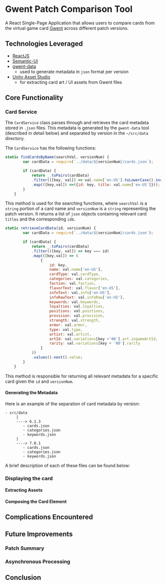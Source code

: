 # Gwent Patch Comparison Tool
A React Single-Page Application that allows users to compare cards from the virtual game card [Gwent](https://www.playgwent.com/en/) across different patch versions.

## Technologies Leveraged
- [ReactJS](https://reactjs.org/)
- [Semantic-UI](https://semantic-ui.com/)
- [gwent-data](https://github.com/GwentCommunityDevelopers/gwent-data)
  - used to generate metadata in `json` format per version
- [Unity Asset Studio](https://github.com/Perfare/AssetStudio)
  - for extracting card art / UI assets from Gwent files

## Core Functionality
### Card Service
The `CardService` class parses through and retrieves the card metadata stored in `.json` files. This metadata is generated by the `gwent-data` tool (described in detail below) and separated by version in the `~/src/data` directory.

The `CardService` has the following functions:

```javascript
static findCardsByName(searchVal, versionNum) {
        var cardData = require(`../data/${versionNum}/cards.json`);

        if (cardData) {
            return _.toPairs(cardData)
            .filter(([key, val]) => val.name['en-US'].toLowerCase().includes(searchVal.toLowerCase()))
            .map(([key,val]) =>({id: key, title: val.name['en-US']}));
        }
    }
```
This method is used for the searching functions, where `searchVal` is a `string` portion of a card name and `versionNum` is a `string` representing the patch version. It returns a list of `json` objects containing relevant card `titles` and the corresponding `id`s.

```javascript
static retrieveCardData(id, versionNum) {
        var cardData = require(`../data/${versionNum}/cards.json`);

        if (cardData) {
            return _.toPairs(cardData)
            .filter(([key, val]) => key === id)
            .map(([key,val]) => (
                {
                    id: key,
                    name: val.name['en-US'],
                    cardType: val.cardType,
                    categories: val.categories,
                    faction: val.faction,
                    flavorText: val.flavor['en-US'],
                    infoText: val.info['en-US'],
                    infoRawText: val.infoRaw['en-US'],
                    keywords: val.keywords,
                    loyalties: val.loyalties,
                    positions: val.positions,
                    provision: val.provision,
                    strength: val.strength,
                    armor: val.armor,
                    type: val.type,
                    artist: val.artist,
                    artId: val.variations[key +'00'].art.ingameArtId,
                    rarity: val.variations[key + '00'].rarity
                }
            ))
            .values().next().value;
        }
    }
```
This method is responsible for returning all relevant metadata for a specific card given the `id` and `versionNum`.





#### Generating the Metadata
Here is an example of the separation of card metadata by version:
```
- src/data
     |
     ----> 6.1.3
        - cards.json
        - categories.json
        - keywords.json
     |
     ----> 7.0.1
        - cards.json
        - categories.json
        - keywords.json
```

A brief description of each of these files can be found below:
### Displaying the card
#### Extracting Assets
#### Composing the Card Element
## Complications Encountered
## Future Improvements
### Patch Summary
### Asynchronous Processing
## Conclusion
